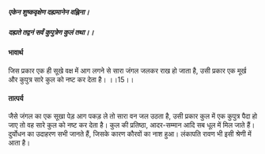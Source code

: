 ##### एकेन शुष्कवृक्षेण दह्यमानेन वह्निना।
##### दह्यते तद्वनं सर्वं कुपुत्रेण कुलं तथा।। 

#### भावार्थ

जिस प्रकार एक ही सूखे वक्ष में आग लगने से सारा जंगल जलकर राख हो जाता है, उसी प्रकार एक मूर्ख और कुपुत्र सारे कुल को नष्ट कर देता है। ।।15।।

#### तात्पर्य

जैसे जंगल का एक सूखा पेड़ आग पकड़ ले तो सारा वन जल उठता है, उसी प्रकार कुल में एक कुपुत्र पैदा हो जाए तो वह सारे कुल को नष्ट कर देता है। कुल की प्रतिष्ठा, आदर-सम्मान आदि सब धूल में मिल जाते हैं। दुर्योधन का उदाहरण सभी जानते हैं, जिसके कारण कौरवों का नाश हुआ। लंकापति रावण भी इसी श्रेणी में आता है।